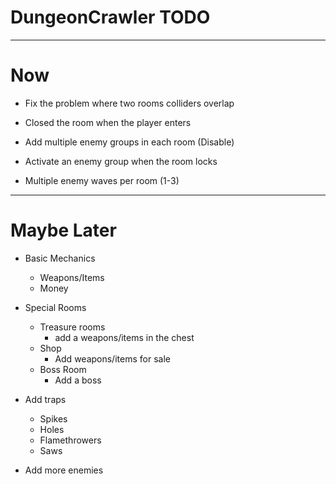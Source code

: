 # DungeonCrawler TODO

---

# Now


- Fix the problem where two rooms colliders overlap
- Closed the room when the player enters


- Add multiple enemy groups in each room (Disable)
- Activate an enemy group when the room locks
- Multiple enemy waves per room (1-3)

___

# Maybe Later

- Basic Mechanics
    - Weapons/Items
    - Money


- Special Rooms
    - Treasure rooms
        - add a weapons/items in the chest
    - Shop
        - Add weapons/items for sale
    - Boss Room
        - Add a boss 


- Add traps
  - Spikes
  - Holes
  - Flamethrowers
  - Saws


- Add more enemies